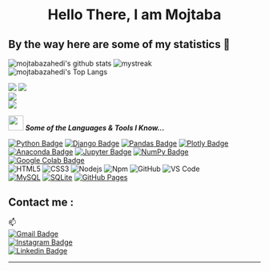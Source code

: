 <h1 align="center">Hello There, I am Mojtaba</h1>




## By the way here are some of my statistics 🚀
![mojtabazahedi's github stats](https://github-readme-stats.vercel.app/api?username=mojtabazahedi&show_icons=true&theme=tokyonight)
<img src="https://github-readme-streak-stats.herokuapp.com/?user=mojtabazahedi&theme=tokyonight" alt="mystreak"/><br>
![mojtabazahedi's Top Langs](https://github-readme-stats.vercel.app/api/top-langs/?username=mojtabazahedi&theme=tokyonight&layout=compact)


<p align="left">
  <img src="https://img.shields.io/badge/Focus-Data%20Science-brightgreen" />
  <img src="https://img.shields.io/badge/Focus-Natural%20Language%20Processing-brightgreen" /><br>
  <img src="https://img.shields.io/badge/Languages-English%20%26%20German-yellow" /><br>
  <img src="https://img.shields.io/badge/Lives-Austria-red" /><br>
</p>

<img src="https://media.giphy.com/media/ObNTw8Uzwy6KQ/giphy.gif" width="30px">&nbsp;***Some of the Languages & Tools I Know...***
<p align="left">
  
[![Python Badge](https://img.shields.io/badge/-Python-black?style=flat&logo=Python&logoColor=white&link=https://www.linkedin.com/in/animus/)]()
[![Django Badge](https://img.shields.io/badge/-Django-black?style=flat&logo=Django&logoColor=white&link=https://www.linkedin.com/in/animus/)]()
[![Pandas Badge](https://img.shields.io/badge/-Pandas-black?style=flat&logo=pandas&logoColor=white&link=https://www.linkedin.com/in/animus/)]()
[![Plotly Badge](https://img.shields.io/badge/-Plotly-black?style=flat&logo=Plotly&logoColor=white&link=https://www.linkedin.com/in/animus/)]()
[![Anaconda Badge](https://img.shields.io/badge/-Anaconda-black?style=flat&logo=Anaconda&logoColor=white&link=https://www.linkedin.com/in/animus/)]()
[![Jupyter Badge](https://img.shields.io/badge/-Jupyter-black?style=flat&logo=Jupyter&logoColor=white&link=https://www.linkedin.com/in/animus/)]()
[![NumPy Badge](https://img.shields.io/badge/-NumPy-black?style=flat&logo=NumPy&logoColor=white&link=https://www.linkedin.com/in/animus/)]()
[![Google Colab Badge](https://img.shields.io/badge/-GoogleColab-black?style=flat&logo=GoogleColab&logoColor=white&link=https://www.linkedin.com/in/animus/)]()</br>
![HTML5](https://img.shields.io/badge/-HTML5-%23E44D27?style=flat-square&logo=html5&logoColor=ffffff)
![CSS3](https://img.shields.io/badge/-CSS3-%231572B6?style=flat-square&logo=css3)
![Nodejs](https://img.shields.io/badge/-Nodejs-339933?style=flat-square&logo=Node.js&logoColor=ffffff)
![Npm](https://img.shields.io/badge/-npm-CB3837?style=flat-square&logo=npm)
![GitHub](https://img.shields.io/badge/-GitHub-181717?style=flat-square&logo=github)
![VS Code](http://img.shields.io/badge/-VS%20Code-007ACC?style=flat-square&logo=visual-studio-code&logoColor=ffffff)</br>
<a href="https://www.mysql.com/"><img alt="MySQL" src="https://img.shields.io/badge/MySQL-%2300f.svg?style=flat&llogo=mysql&logoColor=white"></a>
<a href="https://www.sqlite.org/"><img alt="SQLite" src ="https://img.shields.io/badge/sqlite-%2307405e.svg?style=flat&logo=sqlite&logoColor=white"/></a>
<a href="https://www.github.com"><img alt="GitHub Pages" src="https://img.shields.io/badge/GitHub%20Pages-%23327FC7.svg?style=flat&llogo=github&logoColor=white"></a>




## Contact me : 
📫 <br>
[![Gmail Badge](https://img.shields.io/badge/-mojtaba.zahedi.amiri@gmail.com-red?style=flat-roundedrectangle&logo=Gmail&logoColor=white&link=mailto:mojtaba.zahedi.amiri@gmail.com)](mojtaba.zahedi.amiri@gmail.com)<br>
[![Instagram Badge](https://img.shields.io/badge/-mojtabazahedi88_-E4405F?style=flat-roundedrectangle&logo=instagram&logoColor=white&link=https://www.instagram.com/mojtabazahedi88/)](https://www.instagram.com/mojtabazahedi88/)<br>
[![Linkedin Badge](https://img.shields.io/badge/-mojtaba-blue?style=flat&logo=Linkedin&logoColor=white&link=https://https://www.linkedin.com/in/mojtaba-zahedi-amiri/)](https://www.linkedin.com/in/mojtaba-zahedi-amiri/)




------




